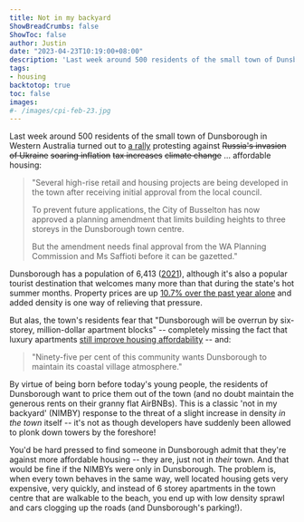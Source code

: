 ```yaml
---
title: Not in my backyard
ShowBreadCrumbs: false
ShowToc: false
author: Justin
date: "2023-04-23T10:19:00+08:00"
description: 'Last week around 500 residents of the small town of Dunsborough in Western Australia turned out to a rally protesting against affordable housing: "Several high-rise retail and housing projects are being developed in the town after receiving initial approval from the local council...'
tags:
- housing
backtotop: true
toc: false
images:
#- /images/cpi-feb-23.jpg
---
```


Last week around 500 residents of the small town of Dunsborough in Western Australia turned out to [a rally](https://www.abc.net.au/news/2023-04-17/dunsborough-rally-against-high-rise-developments/102229268) protesting against ~~Russia's invasion of Ukraine~~ ~~soaring inflation~~ ~~tax increases~~ ~~climate change~~ ... affordable housing:

> "Several high-rise retail and housing projects are being developed in the town after receiving initial approval from the local council.
> 
> To prevent future applications, the City of Busselton has now approved a planning amendment that limits building heights to three storeys in the Dunsborough town centre.
> 
> But the amendment needs final approval from the WA Planning Commission and Ms Saffioti before it can be gazetted."

Dunsborough has a population of 6,413 ([2021](https://abs.gov.au/census/find-census-data/quickstats/2021/SAL50441)), although it's also a popular tourist destination that welcomes many more than that during the state's hot summer months. Property prices are up [10.7% over the past year alone](https://reiwa.com.au/suburb/dunsborough/) and added density is one way of relieving that pressure.

But alas, the town's residents fear that "Dunsborough will be overrun by six-storey, million-dollar apartment blocks" -- completely missing the fact that luxury apartments [still improve housing affordability](/worsening-the-housing-crisis/) -- and:

> "Ninety-five per cent of this community wants Dunsborough to maintain its coastal village atmosphere."

By virtue of being born before today's young people, the residents of Dunsborough want to price them out of the town (and no doubt maintain the generous rents on their granny flat AirBNBs). This is a classic 'not in my backyard' (NIMBY) response to the threat of a slight increase in density *in the town* itself -- it's not as though developers have suddenly been allowed to plonk down towers by the foreshore! 

You'd be hard pressed to find someone in Dunsborough admit that they're against more affordable housing -- they are, just not in *their* town. And that would be fine if the NIMBYs were only in Dunsborough. The problem is, when every town behaves in the same way, well located housing gets very expensive, very quickly, and instead of 6 storey apartments in the town centre that are walkable to the beach, you end up with low density sprawl and cars clogging up the roads (and Dunsborough's parking!).
